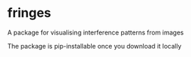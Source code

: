 # fringes
A package for visualising interference patterns from images

The package is pip-installable once you download it locally
